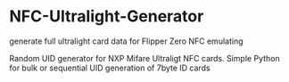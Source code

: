 # NFC-Ultralight-Generator
generate full ultralight card data for Flipper Zero NFC emulating

Random UID generator for NXP Mifare Ultraligt NFC cards. Simple Python for bulk or sequential UID generation of 7byte ID cards
